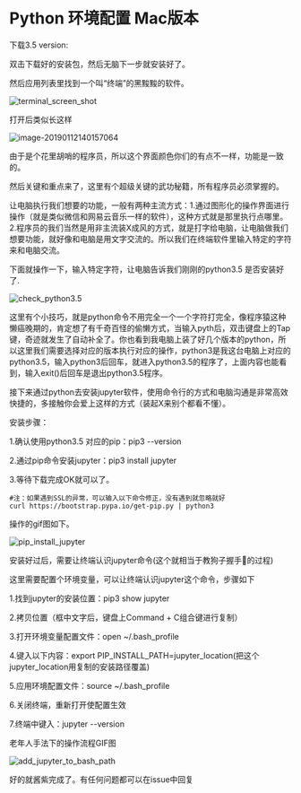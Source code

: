 # Python 环境配置 Mac版本

下载3.5 version:

[下载地址]: https://www.python.org/ftp/python/3.5.2/python-3.5.2-macosx10.6.pkg

双击下载好的安装包，然后无脑下一步就安装好了。

然后应用列表里找到一个叫“终端”的黑黢黢的软件。

![terminal_screen_shot](https://raw.githubusercontent.com/ohdroid/Girls-In-AI/973d3c380a3eaa0b2402af18dcb790359dc1f575/others/pics/ml_day2_mac_os/terminal_screen_shot.png)

打开后类似长这样

![image-20190112140157064](https://github.com/ohdroid/Girls-In-AI/blob/master/others/pics/ml_day2_mac_os/screen_shot_for_terminal.png?raw=true)

由于是个花里胡哨的程序员，所以这个界面颜色你们的有点不一样，功能是一致的。

然后关键和重点来了，这里有个超级关键的武功秘籍，所有程序员必须掌握的。

让电脑执行我们想要的功能，一般有两种主流方式：1.通过图形化的操作界面进行操作（就是类似微信和网易云音乐一样的软件），这种方式就是那里执行点哪里。2.程序员的我们当然是用非主流装X成风的方式，就是打字给电脑，让电脑做我们想要功能，就好像和电脑是用文字交流的。所以我们在终端软件里输入特定的字符来和电脑交流。

下面就操作一下，输入特定字符，让电脑告诉我们刚刚的python3.5 是否安装好了.

![check_python3.5](https://raw.githubusercontent.com/ohdroid/Girls-In-AI/master/others/pics/ml_day2_mac_os/check_python3.5.GIF)

这里有个小技巧，就是python命令不用完全一个一个字符打完全，像程序猿这种懒癌晚期的，肯定想了有千奇百怪的偷懒方式，当输入pyth后，双击键盘上的Tap键，奇迹就发生了自动补全了。你也看到我电脑上装了好几个版本的python，所以这里我们需要选择对应的版本执行对应的操作，python3是我这台电脑上对应的python3.5，输入python3后回车，就进入python3.5的程序了，上面内容也能看到，输入exit()后回车是退出python3.5程序。

接下来通过python去安装jupyter软件，使用命令行的方式和电脑沟通是非常高效快捷的，多接触你会爱上这样的方式（装起X来别个都看不懂）。 

安装步骤：

1.确认使用python3.5 对应的pip：pip3 --version

2.通过pip命令安装jupyter：pip3 install jupyter

3.等待下载完成OK就可以了。

```shell
#注：如果遇到SSL的异常，可以输入以下命令修正，没有遇到就忽略就好
curl https://bootstrap.pypa.io/get-pip.py | python3
```

操作的gif图如下。

![pip_install_jupyter](https://raw.githubusercontent.com/ohdroid/Girls-In-AI/973d3c380a3eaa0b2402af18dcb790359dc1f575/others/pics/ml_day2_mac_os/pip_install_jupyter.gif)

安装好过后，需要让终端认识jupyter命令(这个就相当于教狗子握手🤝的过程)

这里需要配置个环境变量，可以让终端认识jupyter这个命令，步骤如下

1.找到jupyter的安装位置：pip3 show jupyter

2.拷贝位置（框中文字后，键盘上Command + C组合键进行复制）

3.打开环境变量配置文件：open ~/.bash_profile

4.键入以下内容：export PIP_INSTALL_PATH=jupyter_location(把这个jupyter_location用复制的安装路径覆盖)

5.应用环境配置文件：source ~/.bash_profile

6.关闭终端，重新打开使配置生效

7.终端中键入：jupyter --version

老年人手法下的操作流程GIF图

![add_jupyter_to_bash_path](https://raw.githubusercontent.com/ohdroid/Girls-In-AI/973d3c380a3eaa0b2402af18dcb790359dc1f575/others/pics/ml_day2_mac_os/add_jupyter_to_bash_path.gif)

好的就酱紫完成了。有任何问题都可以在issue中回复